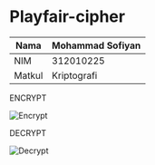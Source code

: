 # Playfair-cipher

|     Nama    |   Mohammad Sofiyan |
|-------------|--------------------|
|     NIM     |     312010225      |
|   Matkul    |    Kriptografi     |

ENCRYPT

![Encrypt](https://user-images.githubusercontent.com/72899047/199746930-ea555940-319b-431b-ad97-6b1afb6aec77.png)


DECRYPT

![Decrypt](https://user-images.githubusercontent.com/72899047/199750165-33d40e16-b24f-4e7e-bc43-8de3b296dca7.png)

